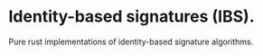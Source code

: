 # Identity-based signatures (IBS).

Pure rust implementations of identity-based signature algorithms.
